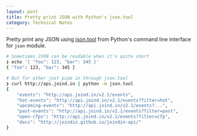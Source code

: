 ```yaml
---
layout: post
title: Pretty print JSON with Python's json.tool
category: Technical Notes
---
```


Pretty print any JSON using [json.tool](https://docs.python.org/3/library/json.html#module-json.tool) from Python's command line interface for `json` module.

~~~ bash
# Sometimes JSON can be readable when it's quite short
❯ echo '{ "foo": 123, "bar": 345 }'
{ "foo": 123, "bar": 345 }

# But for other just pipe in through json.tool
❯ curl http://api.joind.in | python -m json.tool
{
    "events": "http://api.joind.in/v2.1/events",
    "hot-events": "http://api.joind.in/v2.1/events?filter=hot",
    "upcoming-events": "http://api.joind.in/v2.1/events?...",
    "past-events": "http://api.joind.in/v2.1/events?filter=past",
    "open-cfps": "http://api.joind.in/v2.1/events?filter=cfp",
    "docs": "http://joindin.github.io/joindin-api/"
}
~~~
